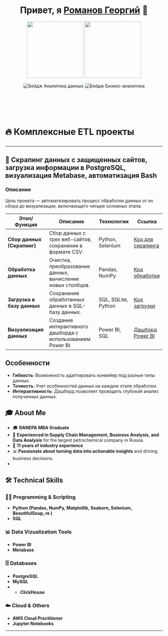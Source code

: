 <h1 align="center">Привет, я <a href="https://github.com/sazhiromru">Романов Георгий</a> 👋</h1>

<p align="center">
  <img src="https://media.giphy.com/media/v1.Y2lkPTc5MGI3NjExaGJuc2J1YjExMm9jdDF4bGhkaGF3ZGg0bXkyYzRvdDQ3c25qYXk3biZlcD12MV9pbnRlcm5hbF9naWZfYnlfaWQmY3Q9Zw/4k9BkIfSbgr2LTRB8P/giphy.gif" width="180"/>
  <img src="https://media.giphy.com/media/v1.Y2lkPTc5MGI3NjExdnFxY2hibGhhZHRoZGpoeTZocnhneWxjM2h0ZXFjNXVxYmQzd3k3OSZlcD12MV9pbnRlcm5hbF9naWZfYnlfaWQmY3Q9Zw/ySeD2PB1OfMSKFEheH/giphy.gif" width="180"/>
</p>

<p align="center">
  <img src="https://img.shields.io/badge/Инженер%20данных-FFD43B?style=for-the-badge&logo=python&logoColor=blue" alt="Бейдж Аналитика данных">
  <img src="https://img.shields.io/badge/Бизнес%20аналитик-323330?style=for-the-badge&logo=soundcharts&logoColor=white" alt="Бейдж Бизнес-аналитика">
</p>
<br></br>
<br></br>





# 🔥 Комплексные ETL проекты <p align="center">
---

## 🚀 Скрапинг данных с защищенных сайтов, загрузка информации в PostgreSQL, визуализация Metabase, автоматизация Bash

### Описание
Цель проекта — автоматизировать процесс обработки данных от их сбора до визуализации, включающего четыре основных этапа.

| **Этап/Функция**         | **Описание**                                                       | **Технологии**              | **Ссылка**                |
|---------------------------|--------------------------------------------------------------------|-----------------------------|---------------------------|
| **Сбор данных (Скрапинг)** | Сбор данных с трех веб-сайтов, сохранение в формате CSV.          | Python, Selenium            | [Код для скрапинга](#)    |
| **Обработка данных**      | Очистка, преобразование данных, вычисление новых столбцов.        | Pandas, NumPy               | [Код обработки](#)        |
| **Загрузка в базу данных**| Сохранение обработанных данных в SQL-базу данных.                 | SQL, SQLite, Python         | [Код загрузки](#)         |
| **Визуализация данных**   | Создание интерактивного дашборда с использованием Power BI.       | Power BI, SQL               | [Дашборд Power BI](#)     |

## Особенности
- **Гибкость**: Возможность адаптировать конвейер под разные типы данных.
- **Точность**: Учет особенностей данных на каждом этапе обработки.
- **Интерактивность**: Дашборд позволяет проводить глубокий анализ полученных данных.



## 🎓 About Me

- 🎓 **RANEPA MBA Graduate**
- 💼 **Experienced in Supply Chain Management, Business Analysis, and Data Analysis** for the largest petrochemical company in Russia.
- 🏢 **11 years of industry experience**
- 📊 **Passionate about turning data into actionable insights** and driving business decisions.
- 
## 🛠️ Technical Skills

### 👨‍💻 Programming & Scripting
- **Python (Pandas, NumPy, Matplotlib, Seaborn, Selenium, BeautifulSoup, re )**
- **SQL**

### 📊 Data Vizualization Tools
- **Power BI**
- **Metabase**

### 🗄️ Databases
- **PostgreSQL**
- **MySQL**
- - **ClickHouse**

### ☁️ Cloud & Others
- **AWS Cloud Practitioner**
- **Jupyter Notebooks**

---



